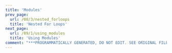 ```yaml
---
title: 'Modules'
prev_page:
  url: /08/3/nested_forloops
  title: 'Nested For Loops'
next_page:
  url: /09/1/using_modules
  title: 'Using Modules'
comment: "***PROGRAMMATICALLY GENERATED, DO NOT EDIT. SEE ORIGINAL FILES IN /content***"
---
```

